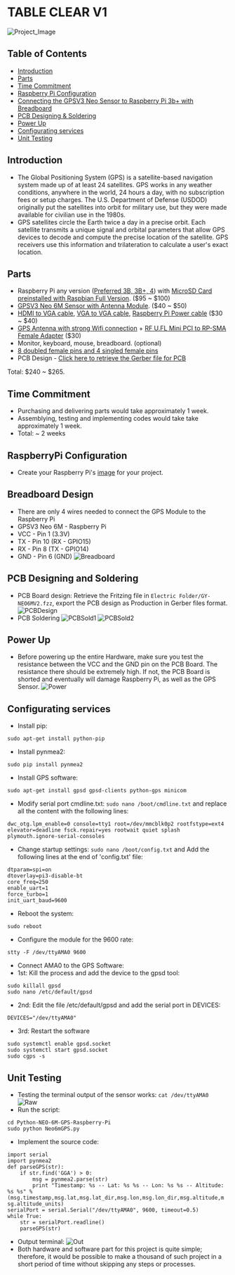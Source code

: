 # TABLE CLEAR V1
![Project_Image](https://github.com/benjaminle9x/Table-ClearV1/blob/master/Images%20Folder/project.jpg)

## Table of Contents
* [Introduction](#intro)
* [Parts](#parts)
* [Time Commitment](#time)
* [Raspberry Pi Configuration](#rpicon)
* [Connecting the GPSV3 Neo Sensor to Raspberry Pi 3b+ with Breadboard](#bread)
* [PCB Designing & Soldering](#pcb)
* [Power Up](#power)
* [Configurating services](#config)
* [Unit Testing](#unit)

## <a name="intro">Introduction</a>
* The Global Positioning System (GPS) is a satellite-based navigation system made up of at least 24 satellites. GPS works in any weather conditions, anywhere in the world, 24 hours a day, with no subscription fees or setup charges. The U.S. Department of Defense (USDOD) originally put the satellites into orbit for military use, but they were made available for civilian use in the 1980s.
* GPS satellites circle the Earth twice a day in a precise orbit. Each satellite transmits a unique signal and orbital parameters that allow GPS devices to decode and compute the precise location of the satellite. GPS receivers use this information and trilateration to calculate a user's exact location.

## <a name="parts">Parts</a>
* Raspberry Pi any version ([Preferred 3B, 3B+, 4](https://www.amazon.ca/RS-Components-Raspberry-Model-Motherboard/dp/B07BFH96M3/ref=sr_1_4?crid=5P53UCWHTKDB&keywords=raspberry+pi+3b%2B&qid=1575998783&sprefix=raspb%2Caps%2C168&sr=8-4)) with [MicroSD Card preinstalled with Raspbian Full Version](https://www.amazon.ca/EnjoyGadgets-Raspberry-Pre-Installed-Raspbian-OpenELEC/dp/B07GZVN8DP/ref=sr_1_2?keywords=sd+card+preinstalled+with+raspbian&qid=1575998847&sr=8-2). ($95 ~ $100)
* [GPSV3 Neo 6M Sensor with Antenna Module](https://www.amazon.ca/GY-GPSV3-M8N-NEO-M8N-001-Eighth-Beidou-Control/dp/B07Z442LSN/ref=sr_1_fkmr1_1?keywords=gpsv3+neo+6m&qid=1575998891&sr=8-1-fkmr1). ($40 ~ $50)
* [HDMI to VGA cable](https://www.amazon.ca/VicTsing-Adapter-Gold-Plated-Active-Converter/dp/B00YMN9VV0/ref=sr_1_3?keywords=hdmi+to+vga&qid=1575998971&sr=8-3), [VGA to VGA cable](https://www.amazon.ca/DTECH-Computer-Resolution-Projectors-Displays/dp/B0781876KT/ref=sr_1_1_sspa?keywords=vga+to+vga&qid=1575998991&sr=8-1-spons&psc=1&spLa=ZW5jcnlwdGVkUXVhbGlmaWVyPUExWVhZRDhNTFlZNlcwJmVuY3J5cHRlZElkPUEwNzIyODM2MzNWSUNTRVpTNVpKNSZlbmNyeXB0ZWRBZElkPUEwMjkxMjAzMjJDME1YS1JDT1A1QyZ3aWRnZXROYW1lPXNwX2F0ZiZhY3Rpb249Y2xpY2tSZWRpcmVjdCZkb05vdExvZ0NsaWNrPXRydWU=), [Raspberry Pi Power cable](https://www.amazon.ca/Adapter-Charger-Portable-Samsung-External/dp/B071KWFZ9Z/ref=sr_1_2_sspa?keywords=raspberry+pi+power+cable&qid=1575999008&sr=8-2-spons&psc=1&spLa=ZW5jcnlwdGVkUXVhbGlmaWVyPUExUVFCSlpFRllLUVVSJmVuY3J5cHRlZElkPUEwNjMwMDI1QlRCRlczTk5QQk1NJmVuY3J5cHRlZEFkSWQ9QTA1NzA0MTkyREpEMDhQS1Q2U1MwJndpZGdldE5hbWU9c3BfYXRmJmFjdGlvbj1jbGlja1JlZGlyZWN0JmRvTm90TG9nQ2xpY2s9dHJ1ZQ==) ($30 ~ $40)
* [GPS Antenna with strong Wifi connection](https://www.amazon.ca/dp/B071DS35G2/ref=pe_3034960_233709270_TE_item_image) + [RF U.FL Mini PCI to RP-SMA Female Adapter](https://www.amazon.ca/dp/B07NVT8FMT/ref=pe_3034960_236394800_TE_dp_i1) ($30)
* Monitor, keyboard, mouse, breadboard. (optional)
* [8 doubled female pins and 4 singled female pins](https://www.amazon.ca/Gikfun-2-54mm-Female-Straight-Connector/dp/B01K77Y3GC/ref=sr_1_4?keywords=8+double+female+pins&qid=1575999712&sr=8-4) 
* PCB Design - [Click here to retrieve the Gerber file for PCB](https://github.com/benjaminle9x/Table-ClearV1/blob/master/Electric%20Folder/HoangLongLe_TableClearV3.zip)


Total: $240 ~ $265. 

## <a name="time">Time Commitment</a>
* Purchasing and delivering parts would take approximately 1 week.
* Assemblying, testing and implementing codes would take take approximately 1 week.
* Total: ~ 2 weeks

## <a name="rpicon">RaspberryPi Configuration</a>
* Create your Raspberry Pi's [image](https://github.com/six0four/StudentSenseHat/blob/master/cribpisdcard.md) for your project.

## <a name="bread">Breadboard Design</a>
* There are only 4 wires needed to connect the GPS Module to the Raspberry Pi
* GPSV3 Neo 6M      -            Raspberry Pi
* VCC               -            Pin 1 (3.3V)
* TX                -            Pin 10 (RX - GPIO15)
* RX                -            Pin 8 (TX - GPIO14)
* GND               -            Pin 6 (GND)
![Breadboard](https://github.com/benjaminle9x/Table-ClearV1/blob/master/Images%20Folder/breadboard.png)

## <a name="pcb">PCB Designing and Soldering</a>
* PCB Board design: Retrieve the Fritzing file in `Electric Folder/GY-NEO6MV2.fzz`, export the PCB design as Production in Gerber files format.
![PCBDesign](https://github.com/benjaminle9x/Table-ClearV1/blob/master/Images%20Folder/pcb.png)
* PCB Soldering
![PCBSold1](https://github.com/benjaminle9x/Table-ClearV1/blob/master/Images%20Folder/solder1.jpg)
![PCBSold2](https://github.com/benjaminle9x/Table-ClearV1/blob/master/Images%20Folder/solder2.jpg)

## <a name="power">Power Up</a>
* Before powering up the entire Hardware, make sure you test the resistance between the VCC and the GND pin on the PCB Board. The resistance there should be extremely high. If not, the PCB Board is shorted and eventually will damage Raspberry Pi, as well as the GPS Sensor.
![Power](https://github.com/benjaminle9x/Table-ClearV1/blob/master/Images%20Folder/piv1.jpg)

## <a name="config">Configurating services</a>
* Install pip:
```
sudo apt-get install python-pip
```
* Install pynmea2: 
```
sudo pip install pynmea2
```
* Install GPS software: 
```
sudo apt-get install gpsd gpsd-clients python-gps minicom
```
* Modify serial port cmdline.txt: `sudo nano /boot/cmdline.txt` and replace all the content with the following lines: 
```
dwc_otg.lpm_enable=0 console=tty1 root=/dev/mmcblk0p2 rootfstype=ext4 elevator=deadline fsck.repair=yes rootwait quiet splash plymouth.ignore-serial-consoles
```
* Change startup settings: `sudo nano /boot/config.txt` and Add the following lines at the end of 'config.txt' file:
```
dtparam=spi=on
dtoverlay=pi3-disable-bt
core_freq=250
enable_uart=1
force_turbo=1
init_uart_baud=9600
```
* Reboot the system: 
```
sudo reboot
```
* Configure the module for the 9600 rate: 
```
stty -F /dev/ttyAMA0 9600
```
* Connect AMA0 to the GPS Software:
* 1st: Kill the process and add the device to the gpsd tool: 
```
sudo killall gpsd
sudo nano /etc/default/gpsd
```
* 2nd: Edit the file /etc/default/gpsd and add the serial port in DEVICES:
```
DEVICES="/dev/ttyAMA0"
```
* 3rd: Restart the software
```
sudo systemctl enable gpsd.socket
sudo systemctl start gpsd.socket
sudo cgps -s
```

## <a name="unit">Unit Testing</a>
* Testing the terminal output of the sensor works: `cat /dev/ttyAMA0`
![Raw](https://github.com/benjaminle9x/Table-ClearV1/blob/master/Images%20Folder/raw.PNG)
* Run the script:
```
cd Python-NEO-6M-GPS-Raspberry-Pi
sudo python Neo6mGPS.py
```
* Implement the source code:
```
import serial
import pynmea2
def parseGPS(str):
    if str.find('GGA') > 0:
        msg = pynmea2.parse(str)
        print "Timestamp: %s -- Lat: %s %s -- Lon: %s %s -- Altitude:
%s %s" %
(msg.timestamp,msg.lat,msg.lat_dir,msg.lon,msg.lon_dir,msg.altitude,m
sg.altitude_units)
serialPort = serial.Serial("/dev/ttyAMA0", 9600, timeout=0.5)
while True:
    str = serialPort.readline()
    parseGPS(str)
```
* Output terminal:
![Out](https://github.com/benjaminle9x/Table-ClearV1/blob/master/Images%20Folder/output.PNG)
* Both hardware and software part for this project is quite simple; therefore, it would be possible to make a thousand of such project in a short period of time without skipping any steps or processes.




